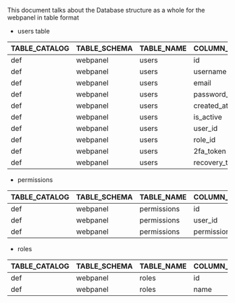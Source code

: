 This document talks about the Database structure as a whole for the webpanel in table format

- users table

|TABLE_CATALOG|TABLE_SCHEMA|TABLE_NAME|COLUMN_NAME   |ORDINAL_POSITION|COLUMN_DEFAULT     |IS_NULLABLE|DATA_TYPE|CHARACTER_MAXIMUM_LENGTH|CHARACTER_OCTET_LENGTH|NUMERIC_PRECISION|NUMERIC_SCALE|DATETIME_PRECISION|CHARACTER_SET_NAME|COLLATION_NAME    |COLUMN_TYPE |COLUMN_KEY|EXTRA         |PRIVILEGES                     |COLUMN_COMMENT|IS_GENERATED|GENERATION_EXPRESSION|IS_SYSTEM_TIME_PERIOD_START|IS_SYSTEM_TIME_PERIOD_END|
|-------------|------------|----------|--------------|----------------|-------------------|-----------|---------|------------------------|----------------------|-----------------|-------------|------------------|------------------|------------------|------------|----------|--------------|-------------------------------|--------------|------------|---------------------|---------------------------|-------------------------|
|def          |webpanel    |users     |id            |1               |                   |NO         |bigint   |                        |                      |19               |0            |                  |                  |                  |bigint(20)  |PRI       |auto_increment|select,insert,update,references|              |NEVER       |                     |NO                         |NO                       |
|def          |webpanel    |users     |username      |2               |                   |NO         |varchar  |50                      |200                   |                 |             |                  |utf8mb4           |utf8mb4_unicode_ci|varchar(50) |UNI       |              |select,insert,update,references|              |NEVER       |                     |NO                         |NO                       |
|def          |webpanel    |users     |email         |3               |NULL               |YES        |varchar  |100                     |400                   |                 |             |                  |utf8mb4           |utf8mb4_unicode_ci|varchar(100)|          |              |select,insert,update,references|              |NEVER       |                     |NO                         |NO                       |
|def          |webpanel    |users     |password_hash |4               |                   |NO         |varchar  |255                     |1,020                 |                 |             |                  |utf8mb4           |utf8mb4_unicode_ci|varchar(255)|          |              |select,insert,update,references|              |NEVER       |                     |NO                         |NO                       |
|def          |webpanel    |users     |created_at    |5               |current_timestamp()|YES        |datetime |                        |                      |                 |             |0                 |                  |                  |datetime    |          |              |select,insert,update,references|              |NEVER       |                     |NO                         |NO                       |
|def          |webpanel    |users     |is_active     |6               |1                  |YES        |tinyint  |                        |                      |3                |0            |                  |                  |                  |tinyint(1)  |          |              |select,insert,update,references|              |NEVER       |                     |NO                         |NO                       |
|def          |webpanel    |users     |user_id       |7               |NULL               |YES        |bigint   |                        |                      |19               |0            |                  |                  |                  |bigint(20)  |UNI       |              |select,insert,update,references|              |NEVER       |                     |NO                         |NO                       |
|def          |webpanel    |users     |role_id       |8               |                   |NO         |int      |                        |                      |10               |0            |                  |                  |                  |int(11)     |MUL       |              |select,insert,update,references|              |NEVER       |                     |NO                         |NO                       |
|def          |webpanel    |users     |2fa_token     |9               |NULL               |YES        |varchar  |255                     |1,020                 |                 |             |                  |utf8mb4           |utf8mb4_unicode_ci|varchar(255)|          |              |select,insert,update,references|              |NEVER       |                     |NO                         |NO                       |
|def          |webpanel    |users     |recovery_token|10              |NULL               |YES        |int      |                        |                      |10               |0            |                  |                  |                  |int(11)     |          |              |select,insert,update,references|              |NEVER       |                     |NO                         |NO                       |


- permissions

|TABLE_CATALOG|TABLE_SCHEMA|TABLE_NAME |COLUMN_NAME    |ORDINAL_POSITION|COLUMN_DEFAULT|IS_NULLABLE|DATA_TYPE|CHARACTER_MAXIMUM_LENGTH|CHARACTER_OCTET_LENGTH|NUMERIC_PRECISION|NUMERIC_SCALE|DATETIME_PRECISION|CHARACTER_SET_NAME|COLLATION_NAME    |COLUMN_TYPE                           |COLUMN_KEY|EXTRA         |PRIVILEGES                     |COLUMN_COMMENT|IS_GENERATED|GENERATION_EXPRESSION|IS_SYSTEM_TIME_PERIOD_START|IS_SYSTEM_TIME_PERIOD_END|
|-------------|------------|-----------|---------------|----------------|--------------|-----------|---------|------------------------|----------------------|-----------------|-------------|------------------|------------------|------------------|--------------------------------------|----------|--------------|-------------------------------|--------------|------------|---------------------|---------------------------|-------------------------|
|def          |webpanel    |permissions|id             |1               |              |NO         |int      |                        |                      |10               |0            |                  |                  |                  |int(11)                               |PRI       |auto_increment|select,insert,update,references|              |NEVER       |                     |NO                         |NO                       |
|def          |webpanel    |permissions|user_id        |2               |              |NO         |bigint   |                        |                      |19               |0            |                  |                  |                  |bigint(20)                            |MUL       |              |select,insert,update,references|              |NEVER       |                     |NO                         |NO                       |
|def          |webpanel    |permissions|permission_type|3               |              |NO         |enum     |6                       |24                    |                 |             |                  |utf8mb4           |utf8mb4_unicode_ci|enum('read','write','delete','manage')|          |              |select,insert,update,references|              |NEVER       |                     |NO                         |NO                       |


- roles

|TABLE_CATALOG|TABLE_SCHEMA|TABLE_NAME|COLUMN_NAME|ORDINAL_POSITION|COLUMN_DEFAULT|IS_NULLABLE|DATA_TYPE|CHARACTER_MAXIMUM_LENGTH|CHARACTER_OCTET_LENGTH|NUMERIC_PRECISION|NUMERIC_SCALE|DATETIME_PRECISION|CHARACTER_SET_NAME|COLLATION_NAME    |COLUMN_TYPE                          |COLUMN_KEY|EXTRA         |PRIVILEGES                     |COLUMN_COMMENT|IS_GENERATED|GENERATION_EXPRESSION|IS_SYSTEM_TIME_PERIOD_START|IS_SYSTEM_TIME_PERIOD_END|
|-------------|------------|----------|-----------|----------------|--------------|-----------|---------|------------------------|----------------------|-----------------|-------------|------------------|------------------|------------------|-------------------------------------|----------|--------------|-------------------------------|--------------|------------|---------------------|---------------------------|-------------------------|
|def          |webpanel    |roles     |id         |1               |              |NO         |int      |                        |                      |10               |0            |                  |                  |                  |int(11)                              |PRI       |auto_increment|select,insert,update,references|              |NEVER       |                     |NO                         |NO                       |
|def          |webpanel    |roles     |name       |2               |              |NO         |enum     |10                      |40                    |                 |             |                  |utf8mb4           |utf8mb4_unicode_ci|enum('admin','maintainer','isolated')|UNI       |              |select,insert,update,references|              |NEVER       |                     |NO                         |NO                       |
